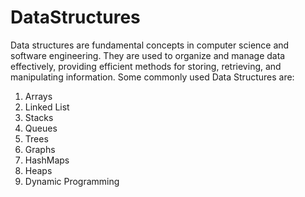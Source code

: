 # DataStructures
Data structures are fundamental concepts in computer science and software engineering. They are used to organize and manage data effectively, providing efficient methods for storing, retrieving, and manipulating information. 
Some commonly used Data Structures are:
1. Arrays
2. Linked List
3. Stacks
4. Queues
5. Trees
6. Graphs
7. HashMaps
8. Heaps
9. Dynamic Programming
